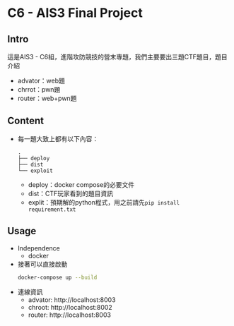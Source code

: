 # C6 - AIS3 Final Project
## Intro
這是AIS3 - C6組，進階攻防競技的營末專題，我們主要要出三題CTF題目，題目介紹
- advator：web題
- chrrot：pwn題
- router：web+pwn題
## Content
- 每一題大致上都有以下內容：
    ```
    .
    ├── deploy
    ├── dist
    └── exploit
    ```
    - deploy：docker compose的必要文件
    - dist：CTF玩家看到的題目資訊
    - explit：預期解的python程式，用之前請先`pip install requirement.txt`
## Usage
- Independence
    - docker
- 接著可以直接啟動
    ```bash
    docker-compose up --build 
    ```
- 連線資訊
    - advator: http://localhost:8003
    - chroot: http://localhost:8002
    - router: http://localhost:8003
